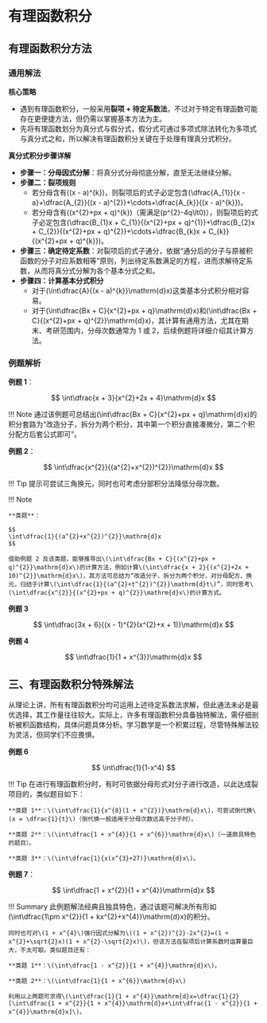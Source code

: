 # 有理函数积分

## 有理函数积分方法
### 通用解法
**核心策略**

- 遇到有理函数积分，一般采用**裂项 + 待定系数法**，不过对于特定有理函数可能存在更便捷方法，但仍需以掌握基本方法为主。
- 先将有理函数划分为真分式与假分式，假分式可通过多项式除法转化为多项式与真分式之和，所以解决有理函数积分关键在于处理有理真分式积分。

**真分式积分步骤详解**

- **步骤一：分母因式分解**：将真分式分母彻底分解，直至无法继续分解。
- **步骤二：裂项规则**
    + 若分母含有\((x - a)^{k}\)，则裂项后的式子必定包含\(\dfrac{A_{1}}{x - a}+\dfrac{A_{2}}{(x - a)^{2}}+\cdots+\dfrac{A_{k}}{(x - a)^{k}}\)。
    + 若分母含有\((x^{2}+px + q)^{k}\)（需满足\(p^{2}-4q\lt0\)），则裂项后的式子必定包含\(\dfrac{B_{1}x + C_{1}}{(x^{2}+px + q)^{1}}+\dfrac{B_{2}x + C_{2}}{(x^{2}+px + q)^{2}}+\cdots+\dfrac{B_{k}x + C_{k}}{(x^{2}+px + q)^{k}}\)。
- **步骤三：确定待定系数**：对裂项后的式子通分，依据“通分后的分子与原被积函数的分子对应系数相等”原则，列出待定系数满足的方程，进而求解待定系数，从而将真分式分解为各个基本分式之和。
- **步骤四：计算基本分式积分**
  - 对于\(\int\dfrac{A}{(x - a)^{k}}\mathrm{d}x\)这类基本分式积分相对容易。
  - 对于\(\int\dfrac{Bx + C}{x^{2}+px + q}\mathrm{d}x\)和\(\int\dfrac{Bx + C}{(x^{2}+px + q)^{2}}\mathrm{d}x\)，其计算有通用方法，尤其在期末、考研范围内，分母次数通常为 1 或 2，后续例题将详细介绍其计算方法。

### 例题解析
**例题 1**：

$$
  \int\dfrac{x + 3}{x^{2}+2x + 4}\mathrm{d}x
$$

!!! Note
    通过该例题可总结出\(\int\dfrac{Bx + C}{x^{2}+px + q}\mathrm{d}x\)的积分套路为“改造分子，拆分为两个积分，其中第一个积分直接凑微分，第二个积分配方后套公式即可”。

**例题 2**：

$$
\int\dfrac{x^{2}}{(a^{2}+x^{2})^{2}}\mathrm{d}x
$$

!!! Tip
    提示可尝试三角换元，同时也可考虑分部积分法降低分母次数。

!!! Note

    **类题**：

    $$
    \int\dfrac{1}{(a^{2}+x^{2})^{2}}\mathrm{d}x
    $$

    借助例题 2 及该类题，能够推导出\(\int\dfrac{Bx + C}{(x^{2}+px + q)^{2}}\mathrm{d}x\)的计算方法，例如计算\(\int\dfrac{x + 2}{(x^{2}+2x + 10)^{2}}\mathrm{d}x\)，其方法可总结为“改造分子、拆分为两个积分，对分母配方、换元，归结于计算\(\int\dfrac{1}{(a^{2}+t^{2})^{2}}\mathrm{d}t\)”，同时思考\(\int\dfrac{x^{2}}{(x^{2}+px + q)^{2}}\mathrm{d}x\)的计算方式。


**例题 3**

$$
\int\dfrac{3x + 6}{(x - 1)^{2}(x^{2}+x + 1)}\mathrm{d}x
$$

**例题 4**

$$  
  \int\dfrac{1}{1 + x^{3}}\mathrm{d}x
$$


## 三、有理函数积分特殊解法
从理论上讲，所有有理函数积分均可运用上述待定系数法求解，但此通法未必是最优选择，其工作量往往较大。实际上，许多有理函数积分具备独特解法，需仔细剖析被积函数结构，具体问题具体分析。学习数学是一个积累过程，尽管特殊解法较为灵活，但同学们不应畏惧。

**例题 6**

$$
\int\dfrac{1}{1-x^4}
$$

!!! Tip
    在进行有理函数积分时，有时可依据分母形式对分子进行改造，以此达成裂项目的，类似题目如下：
    
    **类题 1**：\(\int\dfrac{1}{x^{8}(1 + x^{2})}\mathrm{d}x\)，可尝试倒代换\(x = \dfrac{1}{t}\)（倒代换一般适用于分母次数远高于分子时）。
    
    **类题 2**：\(\int\dfrac{1 + x^{4}}{1 + x^{6}}\mathrm{d}x\)（一道颇具特色的题目）。
    
    **类题 3**：\(\int\dfrac{1}{x(x^{3}+27)}\mathrm{d}x\)。


**例题 7**：

$$
\int\dfrac{1 + x^{2}}{1 + x^{4}}\mathrm{d}x
$$

!!! Summary
    此例题解法经典且独具特色，通过该题可解决所有形如\(\int\dfrac{1\pm x^{2}}{1 + kx^{2}+x^{4}}\mathrm{d}x\)的积分。
    
    同时也可对\(1 + x^{4}\)强行因式分解为\((1 + x^{2})^{2}-2x^{2}=(1 + x^{2}+\sqrt{2}x)(1 + x^{2}-\sqrt{2}x)\)，但该方法在裂项后计算系数时运算量巨大，不太可取。类似题目还有：

    **类题 1**：\(\int\dfrac{1 - x^{2}}{1 + x^{4}}\mathrm{d}x\)。

    **类题 2**：\(\int\dfrac{1}{1 + x^{6}}\mathrm{d}x\)

    利用以上两题可求得\(\int\dfrac{1}{1 + x^{4}}\mathrm{d}x=\dfrac{1}{2}[\int\dfrac{1 + x^{2}}{1 + x^{4}}\mathrm{d}x+\int\dfrac{1 - x^{2}}{1 + x^{4}}\mathrm{d}x]\)。

